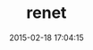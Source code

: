 ---
layout: post
title:  "renet"
repo:   "Dahrkael/rENet"
date:   2015-02-18 17:04:15
gemurl: https://github.com/Dahrkael/rENet
---
